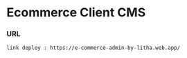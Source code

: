 # Ecommerce Client CMS 

### URL
```JS
link deploy : https://e-commerce-admin-by-litha.web.app/ 
```